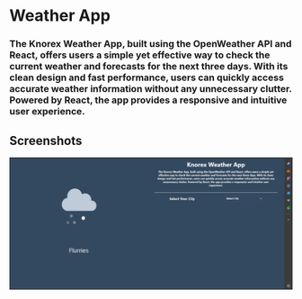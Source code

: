 # Weather App
### The Knorex Weather App, built using the OpenWeather API and React, offers users a simple yet effective way to check the current weather and forecasts for the next three days. With its clean design and fast performance, users can quickly access accurate weather information without any unnecessary clutter. Powered by React, the app provides a responsive and intuitive user experience.

## Screenshots
![](https://github.com/ShubhamRaut187/WeatherApp-Knorex/blob/main/src/Images/Wa1.png?raw=true)
